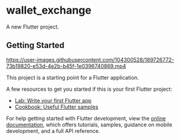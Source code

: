 # wallet_exchange

A new Flutter project.

## Getting Started

https://user-images.githubusercontent.com/104300528/189726772-73b19820-e53d-4e2b-b45f-1e0396740869.mp4


This project is a starting point for a Flutter application.

A few resources to get you started if this is your first Flutter project:

- [Lab: Write your first Flutter app](https://docs.flutter.dev/get-started/codelab)
- [Cookbook: Useful Flutter samples](https://docs.flutter.dev/cookbook)

For help getting started with Flutter development, view the
[online documentation](https://docs.flutter.dev/), which offers tutorials,
samples, guidance on mobile development, and a full API reference.
